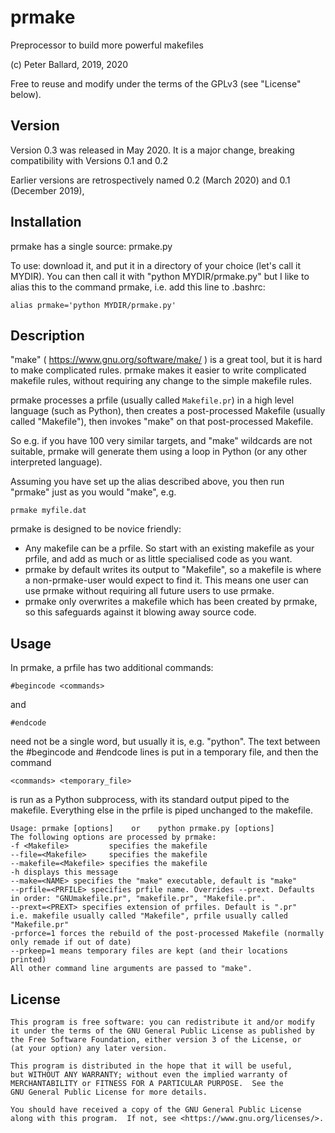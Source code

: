 # prmake
Preprocessor to build more powerful makefiles

(c) Peter Ballard, 2019, 2020

Free to reuse and modify under the terms of the GPLv3 (see "License" below).

Version
-------
Version 0.3 was released in May 2020. It is a major change, breaking compatibility with Versions 0.1 and 0.2

Earlier versions are retrospectively named 0.2 (March 2020) and 0.1 (December 2019),

Installation
------------
prmake has a single source: prmake.py

To use: download it, and put it in a directory of your choice (let's call it MYDIR).
You can then call it with "python MYDIR/prmake.py"
but I like to alias this to the command prmake, i.e. add this line to .bashrc:

    alias prmake='python MYDIR/prmake.py'

Description
-----------
"make" ( https://www.gnu.org/software/make/ ) is a great tool, but it is hard to make complicated rules.
prmake makes it easier to write complicated makefile rules,
without requiring any change to the simple makefile rules.

prmake processes a prfile (usually called `Makefile.pr`)
in a high level language (such as Python),
then creates a post-processed Makefile (usually called "Makefile"),
then invokes "make" on that post-processed Makefile.

So e.g. if you have 100 very similar targets, and "make" wildcards are not suitable,
prmake will generate them using a loop in Python (or any other interpreted language).

Assuming you have set up the alias described above, you then run "prmake" just as you would "make", e.g.

    prmake myfile.dat

prmake is designed to be novice friendly:
- Any makefile can be a prfile.
  So start with an existing makefile as your prfile, and add as much or as little specialised code as you want.
- prmake by default writes its output to "Makefile",
  so a makefile is where a non-prmake-user would expect to find it.
  This means one user can use prmake without requiring all future users to use prmake.
- prmake only overwrites a makefile which has been created by prmake,
  so this safeguards against it blowing away source code.

Usage
-----
In prmake, a prfile has two additional commands:

    #begincode <commands>

and

    #endcode

<commands> need not be a single word, but usually it is, e.g. "python".
The text between the #begincode and #endcode lines is put in a temporary file,
and then the command

    <commands> <temporary_file>

is run as a Python subprocess,
with its standard output piped to the makefile.
Everything else in the prfile is piped unchanged to the makefile.

    Usage: prmake [options]    or    python prmake.py [options]
    The following options are processed by prmake:
    -f <Makefile>         specifies the makefile
    --file=<Makefile>     specifies the makefile
    --makefile=<Makefile> specifies the makefile
    -h displays this message
    --make=<NAME> specifies the "make" executable, default is "make"
    --prfile=<PRFILE> specifies prfile name. Overrides --prext. Defaults in order: "GNUmakefile.pr", "makefile.pr", "Makefile.pr".
    --prext=<PREXT> specifies extension of prfiles. Default is ".pr"
    i.e. makefile usually called "Makefile", prfile usually called "Makefile.pr"
    -prforce=1 forces the rebuild of the post-processed Makefile (normally only remade if out of date)
    --prkeep=1 means temporary files are kept (and their locations printed)
    All other command line arguments are passed to "make".

License
-------
    This program is free software: you can redistribute it and/or modify
    it under the terms of the GNU General Public License as published by
    the Free Software Foundation, either version 3 of the License, or
    (at your option) any later version.

    This program is distributed in the hope that it will be useful,
    but WITHOUT ANY WARRANTY; without even the implied warranty of
    MERCHANTABILITY or FITNESS FOR A PARTICULAR PURPOSE.  See the
    GNU General Public License for more details.

    You should have received a copy of the GNU General Public License
    along with this program.  If not, see <https://www.gnu.org/licenses/>.
